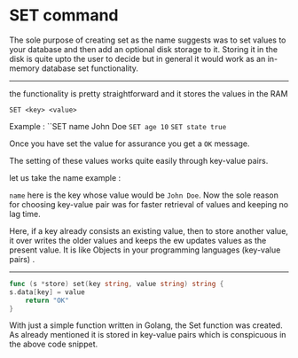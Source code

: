 
# SET command

The sole purpose of creating set as the name suggests was to set values to your database and then add an optional disk storage to it. Storing it in the disk is quite upto the user to decide but in general it would work as an in-memory database set functionality. 

---


the functionality is pretty straightforward and it stores the values in the RAM 

```Tremis
SET <key> <value>
```

Example : 
``SET name John Doe
`SET age 10`
`SET state true`

Once you have set the value for assurance you get a `OK` message.

The setting of these values works quite easily through key-value pairs. 

let us take the name example :  

`name` here is the key whose value would be `John Doe`. Now the sole reason for choosing key-value pair was for faster retrieval of values and keeping no lag time. 

Here, if a key already consists an existing value, then to store another value, it over writes the older values and keeps the ew updates values as the present value. It is like Objects in your programming languages (key-value pairs) . 

---

```Go
func (s *store) set(key string, value string) string {
s.data[key] = value
    return "OK"
}
```

With just a simple function written in Golang, the Set function was created. As already mentioned it is stored in key-value pairs which is conspicuous in the above code snippet. 


